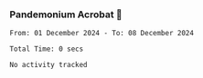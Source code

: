 ### Pandemonium Acrobat 🤸

<!--START_SECTION:waka-->

```all_time
From: 01 December 2024 - To: 08 December 2024

Total Time: 0 secs

No activity tracked
```

<!--END_SECTION:waka-->
